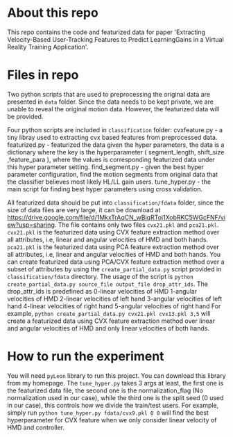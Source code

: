 # About this repo
This repo contains the code and featurized data for paper 'Extracting Velocity-Based User-Tracking Features to Predict LearningGains in a Virtual Reality Training Application'.

# Files in repo
Two python scripts that are used to preprocessing the original data are presented in `data` folder. Since the data needs to be kept private, we are unable to reveal the original motion data. However, the featurized data will be provided.

Four python scripts are included in `classification` folder:
cvxfeature.py - a tiny libray used to extracting cvx based features from preprocessed data.
featurized.py - featurized the data given the hyper parameters, the data is a dictionary where the key is the hyperparameter ( segment_length, shift_size ,feature_para ), where the values is corresponding featurized data under this hyper parameter setting. 
find_segment.py - given the best hyper parameter configuration, find the motion segments from original data that the classifier believes most likely HL/LL gain users. 
tune_hyper.py - the main script for finding best hyper parameters using cross validation. 

All featurized data should be put into `classification/fdata` folder, since the size of data files are very large, it can be download at https://drive.google.com/file/d/1MkxTrAqCN_wBiqRToj1XobRKC5WGcFNF/view?usp=sharing. 
The file contains only two files `cvx21.pkl` and `pca21.pkl`. 
`cvx21.pkl` is the featurized data using CVX feature extraction method over all attributes, i.e, linear and angular velocities of  HMD and both hands. 
`pca21.pkl` is the featurized data using PCA feature extraction method over all attributes, i.e, linear and angular velocities of  HMD and both hands. 
You can create featurized data using PCA/CVX feature extraction method over a subset of attributes by using the `create_partial_data.py` script provided in `classification/fdata` directory. 
The usage of the script is `python create_partial_data.py source_file output_file drop_attr_ids`. The drop_attr_ids is predefined as
0-linear velocities of HMD
1-angular velocities of HMD
2-linear velocities of left hand
3-angular velocities of left hand
4-linear velocities of right hand 
5-angular velocities of right hand 
For example, `python create_partial_data.py cvx21.pkl cvx13.pkl 3,5` will create a featurized data using  CVX feature extraction method over linear and angular velocities of  HMD and only linear velocities of both hands.

# How to run the experiment
You will need `pyLeon` library to run this project. You can download this library from my homepage. 
The `tune_hyper.py` takes 3 args at least, the first one is the featurized data file, the second one is the normalization_flag (No normalization used in our case), while the third one is the split seed (0 used in our case), this controls how we divide the train/test users. 
For example, simply run `python tune_hyper.py fdata/cvx9.pkl 0 0` will find the best hyperparameter for CVX feature when we only consider linear velocity of HMD and controller.
